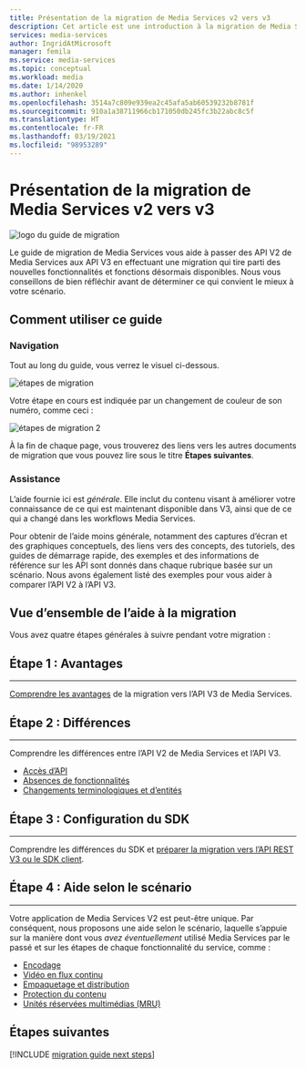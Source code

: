 ```yaml
---
title: Présentation de la migration de Media Services v2 vers v3
description: Cet article est une introduction à la migration de Media Services v2 vers v3.
services: media-services
author: IngridAtMicrosoft
manager: femila
ms.service: media-services
ms.topic: conceptual
ms.workload: media
ms.date: 1/14/2020
ms.author: inhenkel
ms.openlocfilehash: 3514a7c809e939ea2c45afa5ab60539232b8781f
ms.sourcegitcommit: 910a1a38711966cb171050db245fc3b22abc8c5f
ms.translationtype: HT
ms.contentlocale: fr-FR
ms.lasthandoff: 03/19/2021
ms.locfileid: "98953289"
---
```

# <a name="migrate-from-media-services-v2-to-v3-introduction"></a>Présentation de la migration de Media Services v2 vers v3

![logo du guide de migration](./media/migration-guide/azure-media-services-logo-migration-guide.svg)

Le guide de migration de Media Services vous aide à passer des API V2 de Media Services aux API V3 en effectuant une migration qui tire parti des nouvelles fonctionnalités et fonctions désormais disponibles. Nous vous conseillons de bien réfléchir avant de déterminer ce qui convient le mieux à votre scénario.

## <a name="how-to-use-this-guide"></a>Comment utiliser ce guide

### <a name="navigating"></a>Navigation

Tout au long du guide, vous verrez le visuel ci-dessous.

![étapes de migration](./media/migration-guide/steps.svg)<br/>

Votre étape en cours est indiquée par un changement de couleur de son numéro, comme ceci :

![étapes de migration 2](./media/migration-guide/steps-2.svg)<br/>

À la fin de chaque page, vous trouverez des liens vers les autres documents de migration que vous pouvez lire sous le titre **Étapes suivantes**.

### <a name="guidance"></a>Assistance

L’aide fournie ici est *générale*. Elle inclut du contenu visant à améliorer votre connaissance de ce qui est maintenant disponible dans V3, ainsi que de ce qui a changé dans les workflows Media Services.

Pour obtenir de l’aide moins générale, notamment des captures d’écran et des graphiques conceptuels, des liens vers des concepts, des tutoriels, des guides de  démarrage rapide, des exemples et des informations de référence sur les API sont donnés dans chaque rubrique basée sur un scénario. Nous avons également listé des exemples pour vous aider à comparer l’API V2 à l’API V3.

## <a name="migration-guidance-overview"></a>Vue d’ensemble de l’aide à la migration

Vous avez quatre étapes générales à suivre pendant votre migration :

## <a name="step-1-benefits"></a>Étape 1 : Avantages

<hr color="#5ea0ef" size="10">

[Comprendre les avantages](migrate-v-2-v-3-migration-benefits.md) de la migration vers l’API V3 de Media Services.

## <a name="step-2-differences"></a>Étape 2 : Différences

<hr color="#5ea0ef" size="10">

Comprendre les différences entre l’API V2 de Media Services et l’API V3.

- [Accès d’API](migrate-v-2-v-3-differences-api-access.md)
- [Absences de fonctionnalités](migrate-v-2-v-3-differences-feature-gaps.md)
- [Changements terminologiques et d’entités](migrate-v-2-v-3-differences-terminology.md)

## <a name="step-3-sdk-setup"></a>Étape 3 : Configuration du SDK

<hr color="#5ea0ef" size="10">

Comprendre les différences du SDK et [préparer la migration vers l’API REST V3 ou le SDK client](migrate-v-2-v-3-migration-setup.md).

## <a name="step-4-scenario-based-guidance"></a>Étape 4 : Aide selon le scénario

<hr color="#5ea0ef" size="10">

Votre application de Media Services V2 est peut-être unique. Par conséquent, nous proposons une aide selon le scénario, laquelle s’appuie sur la manière dont vous *avez éventuellement* utilisé Media Services par le passé et sur les étapes de chaque fonctionnalité du service, comme :

- [Encodage](migrate-v-2-v-3-migration-scenario-based-encoding.md)
- [Vidéo en flux continu](migrate-v-2-v-3-migration-scenario-based-live-streaming.md)
- [Empaquetage et distribution](migrate-v-2-v-3-migration-scenario-based-publishing.md)
- [Protection du contenu](migrate-v-2-v-3-migration-scenario-based-content-protection.md)
- [Unités réservées multimédias (MRU)](migrate-v-2-v-3-migration-scenario-based-media-reserved-units.md)

## <a name="next-steps"></a>Étapes suivantes

[!INCLUDE [migration guide next steps](./includes/migration-guide-next-steps.md)]
